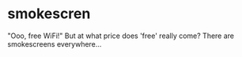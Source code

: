 # smokescren
"Ooo, free WiFi!" But at what price does 'free' really come? There are smokescreens everywhere...
